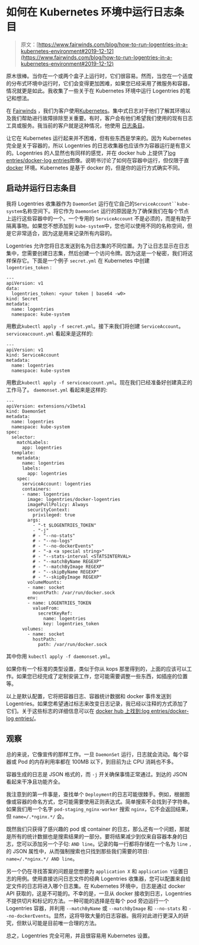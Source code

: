# 如何在 Kubernetes 环境中运行日志条目

> 原文：[https://www.fairwinds.com/blog/how-to-run-logentries-in-a-kubernetes-environment#2019-12-12](https://www.fairwinds.com/blog/how-to-run-logentries-in-a-kubernetes-environment#2019-12-12)

 原木很棒。当你在一个或两个盒子上运行时，它们很容易。然而，当您在一个适度的分布式环境中运行时，它们会变得更加困难，如果您已经采用了微服务和容器，情况就更是如此。我收集了一些关于在 Kubernetes 环境中运行 Logentries 的笔记和想法。

在 [Fairwinds](/) ，我们为客户使用[Kubernetes](https://kubernetes.io/)。集中式日志对于他们了解其环境以及我们帮助进行故障排除至关重要。有时，客户会有他们希望我们使用的现有日志工具或服务。我当前的客户就是这种情况，他使用  [日志条目](https://logentries.com/)。

让它在 Kubernetes 运行起来并不困难，但有些东西是学来的。因为 Kubernetes 完全是关于容器的，所以 Logentries 的日志收集器也应该作为容器运行是有意义的。Logentries 的人显然也有同样的感觉，并在 docker hub 上提供了[log entries/docker-log entries](https://hub.docker.com/r/logentries/docker-logentries/)图像。说明书讨论了如何在容器中运行，但仅限于直  [docker](https://www.docker.com/) 环境。Kubernetes 是基于 docker 的，但是你的运行方式确实不同。

## 启动并运行日志条目

我将 Logentries 收集器作为  `DaemonSet` 运行在它自己的`ServiceAccount``kube-system`名称空间下。将它作为  `DaemonSet` 运行的原因是为了确保我们在每个节点上运行这些容器中的一个。一个专用的  `ServiceAccount` 不是必须的，而是有助于隔离事物。如果您不想添加到  `kube-system`中，您也可以使用不同的名称空间，但是它非常适合，因为这是用来记录所有内容的。

Logentries 允许您将日志发送到名为日志集的不同位置。为了让日志显示在日志集中，您需要创建日志集，然后创建一个访问令牌。因为这是一个秘密，我们将这样保存它。下面是一个例子  `secret.yml` 在 Kubernetes 中创建  `logentries_token` :

```
---
apiVersion: v1
data:
  logentries_token: <your token | base64 -w0>
kind: Secret
metadata:
  name: logentries
  namespace: kube-system 
```

用敷此`kubectl apply -f secret.yml`。接下来我们将创建  `ServiceAccount`。  `serviceaccount.yml` 看起来是这样的:

```
---
apiVersion: v1
kind: ServiceAccount
metadata:
  name: logentries
  namespace: kube-system 
```

用敷此`kubectl apply -f serviceaccount.yml`。现在我们已经准备好创建真正的工作马了。  `daemonset.yml` 看起来是这样的:

```
---
apiVersion: extensions/v1beta1
kind: DaemonSet
metadata:
  name: logentries
  namespace: kube-system
spec:
  selector:
    matchLabels:
      app: logentries
  template:
    metadata:
      name: logentries
      labels:
        app: logentries
    spec:
      serviceAccount: logentries
      containers:
      - name: logentries
        image: logentries/docker-logentries
        imagePullPolicy: Always
        securityContext:
          privileged: true
        args:
          - "-t $LOGENTRIES_TOKEN"
          - "-j"
          # - "--no-stats"
          # - "--no-logs"
          # - "--no-dockerEvents"
          # - "-a <a special string>"
          # - "--stats-interval <STATSINTERVAL>
          # - "--matchByName REGEXP"
          # - "--matchByImage REGEXP"
          # - "--skipByName REGEXP"
          # - "--skipByImage REGEXP"
        volumeMounts:
        - name: socket
          mountPath: /var/run/docker.sock
        env:
        - name: LOGENTRIES_TOKEN
          valueFrom:
            secretKeyRef:
              name: logentries
              key: logentries_token
      volumes:
        - name: socket
          hostPath:
            path: /var/run/docker.sock 
```

其中你用  `kubectl apply -f daemonset.yml`。

如果你有一个标准的类型设置，类似于你从 kops 那里得到的，上面的应该可以工作。如果您已经完成了定制安装工作，您可能需要调整一些东西，如插座的位置等。

以上是默认配置，它将把容器日志、容器统计数据和 docker 事件发送到 Logentries。如果您希望通过标志来改变日志记录，我已经以注释的方式添加了它们。关于这些标志的详细信息可以在  [docker hub 上找到:log entries/docker-log entries/](https://hub.docker.com/r/logentries/docker-logentries/)。

## 观察

总的来说，它像宣传的那样工作。一旦  `DaemonSet` 运行，日志就会流动。每个容器或 Pod 的内存利用率都在 100MB 以下，到目前为止 CPU 消耗也不多。

容器生成的日志是 JSON 格式的，而  `-j` 开关确保事情正常通过。到达的 JSON 看起来干净且功能齐全。

我注意到的第一件事是，查找单个  `Deployment`的日志可能很棘手。例如，根据图像或容器的命名方式，您可能需要使用正则表达式。简单搜索不会找到子字符串。如果我们用一个名字  `pod-staging_nginx-worker` 搜索  `nginx`，它不会返回结果，但  `name=/.*nginx.*/` 会。

既然我们只获得了感兴趣的 pod 或 container 的日志，那么还有一个问题，那就是所有的统计数据也是搜索结果的一部分。要将结果减少到仅来自容器本身的日志，您可以添加另一个子句:  `AND line`。记录的每一行都将存储在一个名为  `line` `,` 的 JSON 属性中，从而强制搜索也只找到那些我们需要的项目:  `name=/.*nginx.*/ AND line`。

另一个仍在寻找答案的问题是您想要为  `application X` 和  `application Y`设置日志的用例。使用直接访问日志文件的经典 Logentries 收集器，您可以配置来自给定文件的日志将进入哪个日志集。在 Kubernetes 环境中，日志是通过 docker API 获取的，这是不可能的。不幸的是，一旦从 docker 接收到日志，Logentries 不提供切片和标记的方法。一种可能的选择是在每个 pod 旁边运行一个 Logentries 容器，并利用  `--matchByName` 或  `--matchByImage` 和  `--no-stats` 和  `--no-dockerEvents`。显然，这将导致大量的日志容器。我将对此进行更深入的研究，但默认可能是目前唯一合理的方法。

总之，Logentries 完全可用，并且很容易用 Kubernetes 设置。